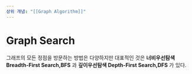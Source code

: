 ```yaml
---
상위 개념: "[[Graph Algorithm]]"
---
```

# Graph Search
그래프의 모든 정점을 방문하는 방법은 다양하지만 대표적인 것은 **너비우선탐색 Breadth-First Search,BFS** 과 **깊이우선탐색 Depth-First Search,DFS** 가 있다.

